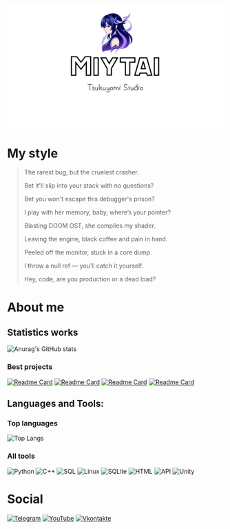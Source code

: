 ![Header](https://github.com/miytai/miytai/blob/main/Assets/123123.jpg)

# My style

>The rarest bug, but the cruelest crasher.
>
>Bet it'll slip into your stack with no questions?
>
>Bet you won't escape this debugger's prison?
>
>I play with her memory, baby, where’s your pointer?
>
>Blasting DOOM OST, she compiles my shader.
>
>Leaving the engine, black coffee and pain in hand.
>
>Peeled off the monitor, stuck in a core dump.
>
>I throw a null ref — you’ll catch it yourself.
>
>Hey, code, are you production or a dead load?

# About me
## Statistics works
![Anurag's GitHub stats](https://github-readme-stats.vercel.app/api?username=miytai&theme=buefy&show_icons=true)
### Best projects
[![Readme Card](https://github-readme-stats.vercel.app/api/pin/?username=miytai&theme=buefy&repo=mr.girl-_rutbe_ai_translater)](https://github.com/miytai/mr.girl-_rutbe_ai_translater) [![Readme Card](https://github-readme-stats.vercel.app/api/pin/?username=miytai&theme=buefy&repo=tob33)](https://github.com/miytai/tob33) 
[![Readme Card](https://github-readme-stats.vercel.app/api/pin/?username=miytai&theme=buefy&repo=GUI_BD_TUR)](https://github.com/miytai/GUI_BD_TUR) [![Readme Card](https://github-readme-stats.vercel.app/api/pin/?username=miytai&theme=buefy&repo=PP-Tur-web-gui
)](https://github.com/miytai/PP-Tur-web-gui)
## Languages and Tools:
### Top languages
![Top Langs](https://github-readme-stats.vercel.app/api/top-langs/?username=miytai&theme=buefy)
### All tools
![Python](https://img.shields.io/badge/Python-090909?style=for-the-badge&logo=python&logoColor=white) ![C++](https://img.shields.io/badge/-C++-090909?style=for-the-badge&logo=C%2b%2b&logoColor=white) ![SQL](https://img.shields.io/badge/-SQL-090909?style=for-the-badge&logo=mysql&logoColor=white) ![Linux](https://img.shields.io/badge/-Linux-090909?style=for-the-badge&logo=linux&logoColor=white) ![SQLite](https://img.shields.io/badge/-SQLite-090909?style=for-the-badge&logo=sqlite&logoColor=white) ![HTML](https://img.shields.io/badge/-HTML-090909?style=for-the-badge&logo=html5&logoColor=white) ![API](https://img.shields.io/badge/-API-090909?style=for-the-badge&logo=fastapi&logoColor=white) ![Unity](https://img.shields.io/badge/-Unity-090909?style=for-the-badge&logo=unity&logoColor=white)
# Social 
[![Telegram](https://img.shields.io/badge/-Telegram-090909?style=for-the-badge&logo=telegram&logoColor=27A0D9)](https://t.me/miytai) [![YouTube](https://img.shields.io/badge/-YouTube-090909?style=for-the-badge&logo=YouTube&logoColor=FF0000)](https://www.youtube.com/@myiyta) [![Vkontakte](https://img.shields.io/badge/-Vkontakte-090909?style=for-the-badge&logo=Vk&logoColor=4F7DB3)](https://vk.com/siraraextazzi)
